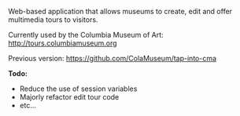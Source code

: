 Web-based application that allows museums to create, edit and offer multimedia tours to visitors.

Currently used by the Columbia Museum of Art: http://tours.columbiamuseum.org

Previous version: https://github.com/ColaMuseum/tap-into-cma

**Todo:**
- Reduce the use of session variables
- Majorly refactor edit tour code
- etc...
